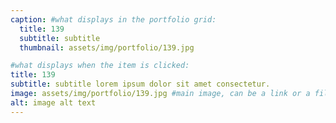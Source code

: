 ```yaml
---
caption: #what displays in the portfolio grid:
  title: 139
  subtitle: subtitle
  thumbnail: assets/img/portfolio/139.jpg

#what displays when the item is clicked:
title: 139
subtitle: subtitle lorem ipsum dolor sit amet consectetur.
image: assets/img/portfolio/139.jpg #main image, can be a link or a file in assets/img/portfolio
alt: image alt text
---
```

